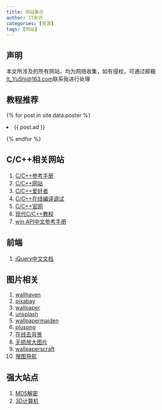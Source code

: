 ```yaml
---
title: 网站集合
author: IT余识
categories: [资源]
tags: [网站]
---
```



## 声明

本文所涉及的所有网站，均为网络收集，如有侵权，可通过邮箱<It_YuShi@163.com>联系我进行处理

## 教程推荐

{% for post in site.data.poster %}

<li>{{ post.ad }}</li>

{% endfor %}

## C/C++相关网站

1. [C/C++参考手册](https://zh.cppreference.com/w/%E9%A6%96%E9%A1%B5)
2. [C/C++网站](https://cplusplus.com/)
3. [C/C++爱好者](http://www.cppfans.com/)
4. [C/C++在线编译调试](https://www.onlinegdb.com/)
5. [C/C++官网](https://isocpp.org/get-started)
6. [现代C/C++教程](https://changkun.de/modern-cpp/zh-cn/00-preface/)
5. [win API中文参考手册](http://www.office-cn.net/t/api/index.html?web.htm)

## 前端

1. [jQuery中文文档](https://jquery.cuishifeng.cn/)

## 图片相关
1. [wallhaven](https://wallhaven.cc/)
2. [pixabay](https://pixabay.com/zh/)
3. [wallpaper](https://wall.alphacoders.com/)
4. [unsplash](https://unsplash.com/)
5. [wallpapermaiden](https://www.wallpapermaiden.com/)
6. [pluspng](https://pluspng.com/)
7. [在线去背景](https://www.remove.bg/zh)
8. [无损放大图片](https://bigjpg.com/)
9. [wallpaperscraft](https://wallpaperscraft.com/)
10. [搜图导航](https://www.91sotu.com/)


## 强大站点

1. [MD5解密](https://www.cmd5.com/default.aspx)
2. [3D计算机](https://www.geogebra.org/3d?lang=zh-CN)
